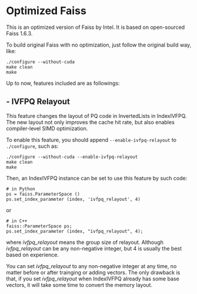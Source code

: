 # Optimized Faiss

This is an optimized version of Faiss by Intel. It is based on open-sourced Faiss 1.6.3.

To build original Faiss with no optimization, just follow the original build way, like:

```
./configure --without-cuda
make clean
make
```

Up to now, features included are as followings:

## - IVFPQ Relayout

This feature changes the layout of PQ code in InvertedLists in IndexIVFPQ. The new layout not only improves the cache hit rate, but also enables compiler-level SIMD optimization.

To enable this feature, you should append `--enable-ivfpq-relayout` to `./configure`, such as:

```
./configure --without-cuda --enable-ivfpq-relayout
make clean
make
```

Then, an IndexIVFPQ instance can be set to use this feature by such code:
```
# in Python
ps = faiss.ParameterSpace ()
ps.set_index_parameter (index, 'ivfpq_relayout', 4)
```
or
```
# in C++
faiss::ParameterSpace ps;
ps.set_index_parameter (index, "ivfpq_relayout", 4);
```
where *ivfpq_relayout* means the group size of relayout. Although *ivfpq_relayout* can be any non-negative integer, but 4 is usually the best based on experience.

You can set *ivfpq_relayout* to any non-negative integer at any time, no matter before or after trainging or adding vectors. The only drawback is that, if you set *ivfpq_relayout* when IndexIVFPQ already has some base vectors, it will take some time to convert the memory layout.